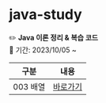 # java-study

✏️ **Java 이론 정리 & 복습 코드**  
📆 기간: 2023/10/05 ~

  
| 구분 | 내용 |
| ------ |  ------ |
| 003 배열 | [바로가기][contents003]
   
   [contents003]: <https://github.com/kimg1623/java_remind/blob/main/003%20%EB%B0%B0%EC%97%B4.md>
